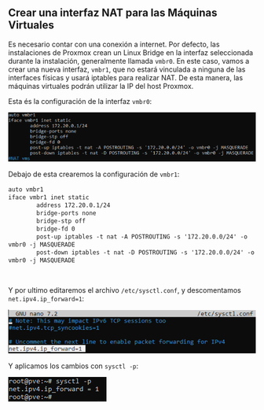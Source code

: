 ## Crear una interfaz NAT para las Máquinas Virtuales

Es necesario contar con una conexión a internet. Por defecto, las instalaciones de Proxmox crean un Linux Bridge en la interfaz seleccionada durante la instalación, generalmente llamada `vmbr0`. En este caso, vamos a crear una nueva interfaz, `vmbr1`, que no estará vinculada a ninguna de las interfaces físicas y usará iptables para realizar NAT. De esta manera, las máquinas virtuales podrán utilizar la IP del host Proxmox.


Esta és la configuración de la interfaz `vmbr0`:

![](./img/01.png)

Debajo de esta crearemos la configuración de `vmbr1`:

```
auto vmbr1
iface vmbr1 inet static
        address 172.20.0.1/24
        bridge-ports none
        bridge-stp off
        bridge-fd 0
        post-up iptables -t nat -A POSTROUTING -s '172.20.0.0/24' -o vmbr0 -j MASQUERADE
        post-down iptables -t nat -D POSTROUTING -s '172.20.0.0/24' -o vmbr0 -j MASQUERADE
```

<br>

Y por ultimo editaremos el archivo `/etc/sysctl.conf`, y descomentamos `net.ipv4.ip_forward=1`:

![](./img/02.png)

Y aplicamos los cambios con `sysctl -p`:

![](./img/03.png)
